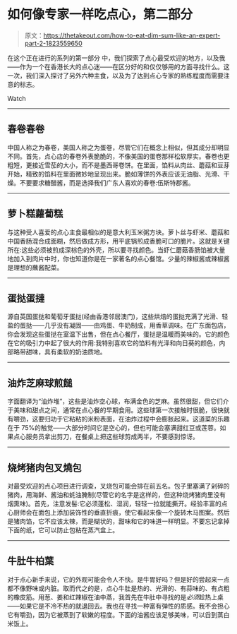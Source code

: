 # 如何像专家一样吃点心，第二部分

> 原文：<https://thetakeout.com/how-to-eat-dim-sum-like-an-expert-part-2-1823559650>

在这个正在进行的系列的第一部分 中，我们探索了点心最受欢迎的地方，以及我——作为一个在香港长大的点心迷——在区分好的和仅仅够用的方面寻找什么。这一次，我们深入探讨了另外六种主食，以及为了达到点心专家的熟练程度而需要注意的标志。

Watch

* * *

## 春卷春卷

中国人称之为春卷，美国人称之为蛋卷，尽管它们在概念上相似，但其成分却明显不同。首先，点心店的春卷外表脆脆的，不像美国的蛋卷那样松软厚实。春卷也更粗短，更接近雪茄的大小，而不是墨西哥卷饼。在里面，馅料从肉丝、蘑菇和豆芽开始，精致的馅料在里面微妙地呈现出来。脆如薄饼的外表应该无油脂、光滑、干燥。不要要求糖醋酱，而是选择我们广东人喜欢的春卷:伍斯特郡酱。

* * *

## 萝卜糕蘿蔔糕

与这种受人喜爱的点心主食最相似的是意大利玉米粥方块。萝卜丝与虾米、蘑菇和中国香肠混合成面糊，然后做成方形，用平底锅煎成香脆可口的脆片。这就是关键所在:这些必须被煎成深棕色的外壳，所以要寻找颜色。当虾仁蘑菇香肠馅被大量地加入到肉片中时，你也知道你是在一家著名的点心餐馆。少量的辣椒酱或辣椒酱是理想的蘸酱配菜。

* * *

## 蛋挞蛋撻

源自英国蛋挞和葡萄牙蛋挞(经由香港邻居澳门)，这些烘焙的蛋挞充满了光滑、轻盈的蛋挞——几乎没有凝固——由鸡蛋、牛奶制成，用香草调味。在广东面包店，你会发现这些蛋挞在室温下出售，但在点心餐厅，蛋挞是温暖而美味的。它的颜色在它的吸引力中起了很大的作用:我特别喜欢它的馅料有光泽和向日葵的颜色，内部略带甜味，具有柔软的奶油质地。

* * *

## 油炸芝麻球煎䭔

字面翻译为“油炸堆”，这些是油炸空心球，布满金色的芝麻。虽然很甜，但它们介于美味和甜点之间，通常在点心餐的早期食用。这些球第一次接触时很脆，很快就有嚼劲，这要归功于它粘粘的米粉表面，在油炸过程中会膨胀起来。这道菜的乐趣在于 75%的触觉——大部分时间它是空心的，但也可能会塞满甜红豆或莲蓉。如果点心服务员拿出剪刀，在餐桌上把这些球剪成两半，不要感到惊讶。

* * *

## 烧烤猪肉包叉燒包

对最受欢迎的点心项目进行调查，叉烧包可能会排在前五名。包子里塞满了剁碎的猪肉，用海鲜、酱油和蚝油腌制(尽管它的名字是这样的，但这种烧烤猪肉里没有烟熏味)。首先，注意发髻:它必须蓬松、湿润，轻轻一拉就能撕开。经验丰富的点心厨师会在面包上添加装饰性的垂直折痕，使它看起来像一个旋转木马图案。然后是猪肉馅，它不应该太辣，而是糊状的，甜味和它的味道一样明显。不要忘记拿掉下面的纸，它可以防止包粘在蒸汽盒上。

* * *

## 牛肚牛柏葉

对于点心新手来说，它的外观可能会令人不快。是牛胃好吗？但是好的尝起来一点都不像野味或内脏。取而代之的是，点心牛肚是热的、光滑的、有蒜味的、有点粗的橡皮筋。用葱、姜和红辣椒在油中蒸，我首先在牛肚中寻找的是*必须*趁热上桌——如果它是不冷不热的就退回去。我也在寻找一种富有弹性的质感。我不会担心它有嚼劲，因为它被蒸到了软嫩的程度。下面的油酱应该足够美味，可以舀到蒸白米饭上。